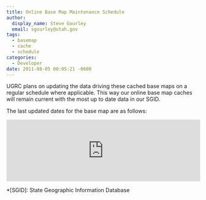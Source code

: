 ```yaml
---
title: Online Base Map Maintenance Schedule
author:
  display_name: Steve Gourley
  email: sgourley@utah.gov
tags:
  - basemap
  - cache
  - schedule
categories:
  - Developer
date: 2011-08-05 00:05:21 -0600
---
```

UGRC plans on updating the data driving these cached base maps on a regular schedule where applicable. This way our online base map caches will remain current with the most up to date data in our SGID.

The last updated dates for the base map are as follows:

<iframe style='width: 100%; border: 1px #e5e5e5 solid; height: 160px;' src="https://docs.google.com/spreadsheets/d/1XnncmhWrIjntlaMfQnMrlcCTyl9e2i-ztbvqryQYXDc/pubhtml?gid=0&amp;single=true&amp;widget=false&chrome=false&range=a1:g7&amp;headers=false"></iframe>

*[SGID]: State Geographic Information Database
